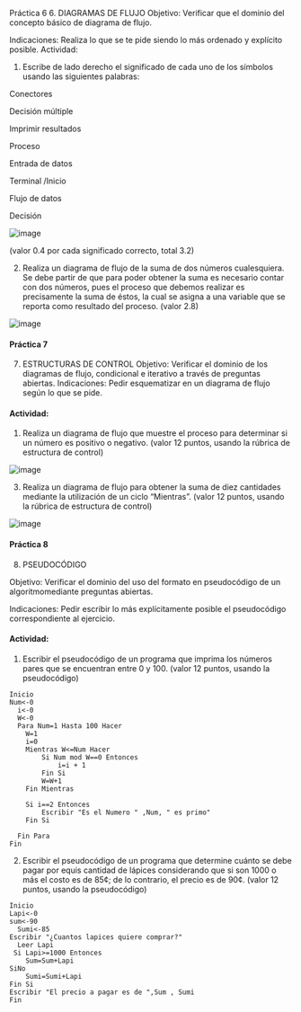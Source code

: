  Práctica 6
6. DIAGRAMAS DE FLUJO
Objetivo: Verificar que el dominio del concepto básico de diagrama de flujo.

Indicaciones: Realiza lo que se te pide siendo lo más ordenado y explícito posible.
Actividad:

  1. Escribe de lado derecho el significado de cada uno de los símbolos usando las
  siguientes palabras: 
  
  Conectores
  
  Decisión múltiple
  
  Imprimir resultados
  
  Proceso
  
  Entrada de datos
  
  Terminal /Inicio
  
  Flujo de datos
  
  Decisión
  
  ![image](https://user-images.githubusercontent.com/99523872/166009118-cc680a78-c708-4650-b889-c1484104e4b0.png)

  
  (valor 0.4 por cada significado correcto, total 3.2)
  
   2. Realiza un diagrama de flujo de la suma de dos números cualesquiera. Se debe partir de que para poder obtener la suma es necesario contar con dos números, pues el
    proceso que debemos realizar es precisamente la suma de éstos, la cual se asigna a una variable que se reporta como resultado del proceso. (valor 2.8)
    
   ![image](https://user-images.githubusercontent.com/99523872/166009679-312a48e1-a11b-4098-8ba5-3466920a4543.png)
    
 #### Práctica 7
7. ESTRUCTURAS DE CONTROL
Objetivo: Verificar el dominio de los diagramas de flujo, condicional e iterativo a través de preguntas abiertas.
Indicaciones: Pedir esquematizar en un diagrama de flujo según lo que se pide.
#### Actividad:
  1. Realiza un diagrama de flujo que muestre el proceso para determinar si un número es positivo o negativo. (valor 12 puntos, usando la rúbrica de estructura de control)

![image](https://user-images.githubusercontent.com/99523872/166009604-938ed8c2-6b4a-466a-9439-b42ec831c41b.png)

  3. Realiza un diagrama de flujo para obtener la suma de diez cantidades mediante la utilización de un ciclo “Mientras”. (valor 12 puntos, usando la rúbrica de estructura de
control)

![image](https://user-images.githubusercontent.com/99523872/166082357-80612081-d5d0-487d-8f45-3c783a5d6006.png)

#### Práctica 8
8. PSEUDOCÓDIGO

Objetivo: Verificar el dominio del uso del formato en pseudocódigo de un algoritmomediante preguntas abiertas.

Indicaciones: Pedir escribir lo más explícitamente posible el pseudocódigo correspondiente al ejercicio.

#### Actividad:

  1. Escribir el pseudocódigo de un programa que imprima los números pares que se encuentran entre 0 y 100. (valor 12 puntos, usando la pseudocódigo)
  
  
    Inicio
    Num<-0
	  i<-0
	  W<-0
	  Para Num=1 Hasta 100 Hacer
		W=1
		i=0
		Mientras W<=Num Hacer
			Si Num mod W==0 Entonces
				i=i + 1
			Fin Si
			W=W+1
		Fin Mientras
		
		Si i==2 Entonces
			Escribir "Es el Numero " ,Num, " es primo" 
		Fin Si
		
	  Fin Para
    Fin
  
  2. Escribir el pseudocódigo de un programa que determine cuánto se debe pagar por equis cantidad de lápices considerando que si son 1000 o más el costo es de 85¢; de lo contrario, el precio es de 90¢. (valor 12 puntos, usando la pseudocódigo)

    Inicio
    Lapi<-0
  	sum<-90
	  Sumi<-85
  	Escribir "¿Cuantos lapices quiere comprar?"
	  Leer Lapi
  	 Si Lapi>=1000 Entonces
		Sum=Sum+Lapi
  	SiNo
		Sumi=Sumi+Lapi
  	Fin Si
  	Escribir "El precio a pagar es de ",Sum , Sumi 
    Fin
